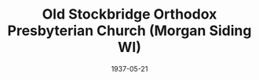 ---
date: &id001 1937-05-21
end_date: null
location:
  address: N8004 Morgan Road
  city: Morgan Siding
  state: WI
minister:
- end: 1954-01-01
  name: John Davies
  start: 1937-01-01
  type: pastor
- end: 1975-01-01
  name: Henry Phillips
  start: 1954-01-01
  type: pastor
- end: 1986-01-01
  name: Gordon Peterson
  start: 1977-01-01
  type: pastor
- end: 2002-01-01
  name: Michael Knierim
  start: 1986-01-01
  type: pastor
- end: 2007-01-01
  name: Joshua Martin
  start: 2003-01-01
  type: pastor
- end: 2014-01-01
  name: Karl Thompson
  start: 2007-01-01
  type: pastor
ministers:
- John Davies
- Henry Phillips
- Gordon Peterson
- Michael Knierim
- Joshua Martin
- Karl Thompson
name: Old Stockbridge Orthodox Presbyterian Church
names:
- end: null
  name: Old Stockbridge Orthodox Presbyterian Church
  start: 1937-05-21
origination_date: *id001
raw_data: "WI Morgan Siding\nOld Stockbridge Orthodox Presbyterian Church \
  \ (May 21, 1937\u2013 )\nN8004 Morgan Road\nPastors: John Davies, 1937\u201354\n\
  Henry Phillips, 1954\u201375\nGordon Peterson, 1977\u201386\nMichael Knierim, 1986\u2013\
  2002\nJoshua Martin, 2003\u20137\nKarl Thompson, 2007\u201314"
received_from: MISSING
states:
- WI
status:
  active: true
  end_date: null
  reason: null
  received_from: null
  withdrawal_to: null
title: Old Stockbridge Orthodox Presbyterian Church (Morgan Siding WI)

---